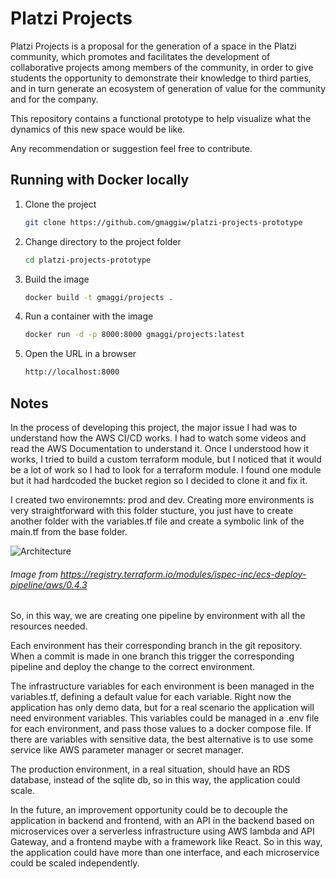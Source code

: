 # Platzi Projects

Platzi Projects is a proposal for the generation of a space in the Platzi community, which promotes and facilitates the development of collaborative projects among members of the community, in order to give students the opportunity to demonstrate their knowledge to third parties, and in turn generate an ecosystem of generation of value for the community and for the company.

This repository contains a functional prototype to help visualize what the dynamics of this new space would be like.

Any recommendation or suggestion feel free to contribute.

## Running with Docker locally

 1. Clone the project
    ```bash
    git clone https://github.com/gmaggiw/platzi-projects-prototype
    ```
 2. Change directory to the project folder
    ```bash
    cd platzi-projects-prototype
    ```
 3. Build the image
    ```bash
    docker build -t gmaggi/projects .
    ```
 4. Run a container with the image
    ```bash
    docker run -d -p 8000:8000 gmaggi/projects:latest
    ```
 5. Open the URL in a browser
    ```bash
    http://localhost:8000
    ```
 
 ## Notes

 In the process of developing this project, the major issue I had was to understand how the AWS CI/CD works. I had to watch some videos and read the AWS Documentation to understand it. Once I understood how it works, I tried to build a custom terraform module, but I noticed that it would be a lot of work so I had to look for a terraform module. I found one module but it had hardcoded the bucket region so I decided to clone it and fix it.

 I created two environemnts: prod and dev. Creating more environments is very straightforward with this folder stucture, you just have to create another folder with the variables.tf file and create a symbolic link of the main.tf from the base folder.

![Architecture](https://github.com/ispec-inc/terraform-aws-ecs-deploy-pipeline/blob/master/.github/images/architecture.png?raw=true)
###### Image from https://registry.terraform.io/modules/ispec-inc/ecs-deploy-pipeline/aws/0.4.3

So, in this way, we are creating one pipeline by environment with all the resources needed.

Each environment has their corresponding branch in the git repository. When a commit is made in one branch this trigger the corresponding pipeline and deploy the change to the correct environment.

The infrastructure variables for each environment is been managed in the variables.tf, defining a default value for each variable. Right now the application has only demo data, but for a real scenario the application will need environment variables. This variables could be managed in a .env file for each environment, and pass those values ​​to a docker compose file. If there are variables with sensitive data, the best alternative is to use some service like AWS parameter manager or secret manager.

The production environment, in a real situation, should have an RDS database, instead of the sqlite db, so in this way, the application could scale.

In the future, an improvement opportunity could be to decouple the application in backend and frontend, with an API in the backend based on microservices over a serverless infrastructure using AWS lambda and API Gateway, and a frontend maybe with a framework like React. So in this way, the application could have more than one interface, and each microservice could be scaled independently.

